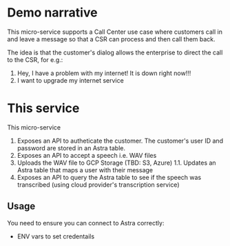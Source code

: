 # Demo narrative

This micro-service supports a Call Center use case where customers call in and leave a message so that a CSR can process
and then call them back.

The idea is that the customer's dialog allows the enterprise to direct the call to the CSR, for e.g.:

1. Hey, I have a problem with my internet!  It is down right now!!!
1. I want to upgrade my internet service


# This service

This micro-service 

1. Exposes an API to autheticate the customer.  The customer's user ID and password are stored in an Astra table.
1. Exposes an API to accept a speech i.e. WAV files
1. Uploads the WAV file to GCP Storage (TBD: S3, Azure)
1.1. Updates an Astra table that maps a user with their message
1. Exposes an API to query the Astra table to see if the speech was transcribed 
(using cloud provider's transcription service)


## Usage

You need to ensure you can connect to Astra correctly:

- ENV vars to set credentails 

